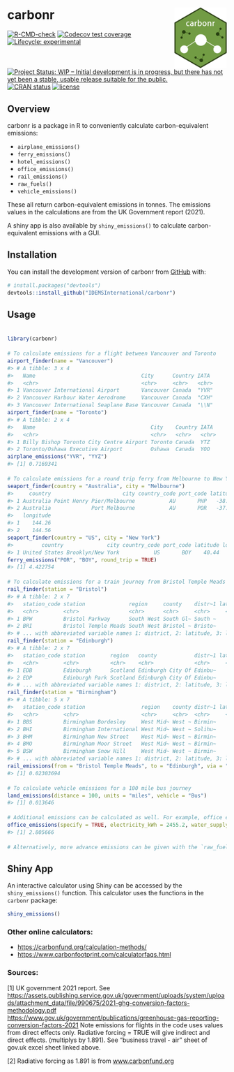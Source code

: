 
<!-- README.md is generated from README.Rmd. Please edit that file -->

# carbonr <img src='man/figures/carbonr_icon.png' align="right" height="139"/>

<!-- badges: start -->

[![R-CMD-check](https://github.com/IDEMSInternational/carbonr/workflows/R-CMD-check/badge.svg)](https://github.com/IDEMSInternational/carbonr/actions)
[![Codecov test
coverage](https://codecov.io/gh/IDEMSInternational/carbonr/branch/main/graph/badge.svg)](https://app.codecov.io/gh/IDEMSInternational/carbonr?branch=main)
[![Lifecycle:
experimental](https://img.shields.io/badge/lifecycle-experimental-orange.svg)](https://lifecycle.r-lib.org/articles/stages.html#experimental)
[![Project Status: WIP – Initial development is in progress, but there
has not yet been a stable, usable release suitable for the
public.](https://www.repostatus.org/badges/latest/wip.svg)](https://www.repostatus.org/#wip)
[![CRAN
status](https://www.r-pkg.org/badges/version/carbonr)](https://CRAN.R-project.org/package=carbonr)
[![license](https://img.shields.io/badge/license-LGPL%20(%3E=%203)-lightgrey.svg)](https://www.gnu.org/licenses/lgpl-3.0.en.html)
<!-- badges: end -->

## Overview

carbonr is a package in R to conveniently calculate carbon-equivalent
emissions:

- `airplane_emissions()`
- `ferry_emissions()`
- `hotel_emissions()`
- `office_emissions()`
- `rail_emissions()`
- `raw_fuels()`
- `vehicle_emissions()`

These all return carbon-equivalent emissions in tonnes. The emissions
values in the calculations are from the UK Government report (2021).

A shiny app is also available by `shiny_emissions()` to calculate
carbon-equivalent emissions with a GUI.

## Installation

You can install the development version of carbonr from
[GitHub](https://github.com/) with:

``` r
# install.packages("devtools")
devtools::install_github("IDEMSInternational/carbonr")
```

## Usage

``` r

library(carbonr)

# To calculate emissions for a flight between Vancouver and Toronto
airport_finder(name = "Vancouver")
#> # A tibble: 3 x 4
#>   Name                                  City      Country IATA 
#>   <chr>                                 <chr>     <chr>   <chr>
#> 1 Vancouver International Airport       Vancouver Canada  "YVR"
#> 2 Vancouver Harbour Water Aerodrome     Vancouver Canada  "CXH"
#> 3 Vancouver International Seaplane Base Vancouver Canada  "\\N"
airport_finder(name = "Toronto")
#> # A tibble: 2 x 4
#>   Name                                     City    Country IATA 
#>   <chr>                                    <chr>   <chr>   <chr>
#> 1 Billy Bishop Toronto City Centre Airport Toronto Canada  YTZ  
#> 2 Toronto/Oshawa Executive Airport         Oshawa  Canada  YOO
airplane_emissions("YVR", "YYZ")
#> [1] 0.7169341

# To calculate emissions for a round trip ferry from Melbourne to New York
seaport_finder(country = "Australia", city = "Melbourne")
#>     country                       city country_code port_code latitude
#> 1 Australia Point Henry Pier/Melbourne           AU       PHP   -38.07
#> 2 Australia             Port Melbourne           AU       POR   -37.50
#>   longitude
#> 1    144.26
#> 2    144.56
seaport_finder(country = "US", city = "New York")
#>         country              city country_code port_code latitude longitude
#> 1 United States Brooklyn/New York           US       BOY    40.44    -73.56
ferry_emissions("POR", "BOY", round_trip = TRUE)
#> [1] 4.422754

# To calculate emissions for a train journey from Bristol Temple Meads to Edinburgh Waverley, via Birmingham New Street.
rail_finder(station = "Bristol")
#> # A tibble: 2 x 7
#>   station_code station              region     county    distr~1 latit~2 longi~3
#>   <chr>        <chr>                <chr>      <chr>     <chr>     <dbl>   <dbl>
#> 1 BPW          Bristol Parkway      South West South Gl~ South ~    51.5   -2.54
#> 2 BRI          Bristol Temple Meads South West Bristol ~ Bristo~    51.4   -2.58
#> # ... with abbreviated variable names 1: district, 2: latitude, 3: longitude
rail_finder(station = "Edinburgh")
#> # A tibble: 2 x 7
#>   station_code station        region   county            distr~1 latit~2 longi~3
#>   <chr>        <chr>          <chr>    <chr>             <chr>     <dbl>   <dbl>
#> 1 EDB          Edinburgh      Scotland Edinburgh City Of Edinbu~    56.0   -3.19
#> 2 EDP          Edinburgh Park Scotland Edinburgh City Of Edinbu~    55.9   -3.31
#> # ... with abbreviated variable names 1: district, 2: latitude, 3: longitude
rail_finder(station = "Birmingham")
#> # A tibble: 5 x 7
#>   station_code station                  region    county distr~1 latit~2 longi~3
#>   <chr>        <chr>                    <chr>     <chr>  <chr>     <dbl>   <dbl>
#> 1 BBS          Birmingham Bordesley     West Mid~ West ~ Birmin~    52.5   -1.88
#> 2 BHI          Birmingham International West Mid~ West ~ Solihu~    52.5   -1.73
#> 3 BHM          Birmingham New Street    West Mid~ West ~ Birmin~    52.5   -1.90
#> 4 BMO          Birmingham Moor Street   West Mid~ West ~ Birmin~    52.5   -1.89
#> 5 BSW          Birmingham Snow Hill     West Mid~ West ~ Birmin~    52.5   -1.90
#> # ... with abbreviated variable names 1: district, 2: latitude, 3: longitude
rail_emissions(from = "Bristol Temple Meads", to = "Edinburgh", via = "Birmingham New Street")
#> [1] 0.02303694

# To calculate vehicle emissions for a 100 mile bus journey
land_emissions(distance = 100, units = "miles", vehicle = "Bus")
#> [1] 0.013646

# Additional emissions can be calculated as well. For example, office emissions
office_emissions(specify = TRUE, electricity_kWh = 2455.2, water_supply = 85, heat_kWh = 8764)
#> [1] 2.805666

# Alternatively, more advance emissions can be given with the `raw_fuels()` function.
```

## Shiny App

An interactive calculator using Shiny can be accessed by the
`shiny_emissions()` function. This calculator uses the functions in the
`carbonr` package:

``` r
shiny_emissions()
```

### Other online calculators:

- <https://carbonfund.org/calculation-methods/>
- <https://www.carbonfootprint.com/calculatorfaqs.html>

### Sources:

\[1\] UK government 2021 report. See
<https://assets.publishing.service.gov.uk/government/uploads/system/uploads/attachment_data/file/990675/2021-ghg-conversion-factors-methodology.pdf>
<https://www.gov.uk/government/publications/greenhouse-gas-reporting-conversion-factors-2021>
Note emissions for flights in the code uses values from direct effects
only. Radiative forcing = TRUE will give indirect and direct effects.
(multiplys by 1.891). See “business travel - air” sheet of gov.uk excel
sheet linked above.

\[2\] Radiative forcing as 1.891 is from www.carbonfund.org
